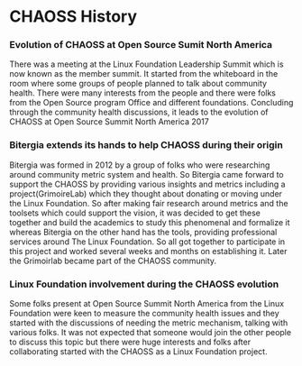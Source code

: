 # CHAOSS History

### Evolution of CHAOSS at Open Source Sumit North America

There was a meeting at the Linux Foundation Leadership Summit which is now known as the member summit. It started from the whiteboard in the room where some groups of people planned to talk about community health. There were many interests from the people and there were folks from the Open Source program Office and different foundations. Concluding through the community health discussions, it leads to the evolution of CHAOSS at Open Source Summit North America 2017

### Bitergia extends its hands to help CHAOSS during their origin

Bitergia was formed in 2012 by a group of folks who were researching around community metric system and health. So Bitergia came forward to support the CHAOSS by providing various insights and metrics including a project\(GrimoireLab\) which they thought about donating or moving under the Linux Foundation. So after making fair research around metrics and the toolsets which could support the vision, it was decided to get these together and build the academics to study this phenomenal and formalize it whereas Bitergia on the other hand has the tools, providing professional services around The Linux Foundation. So all got together to participate in this project and worked several weeks and months on establishing it. Later the Grimoirlab became part of the CHAOSS community.

### Linux Foundation involvement during the CHAOSS evolution

Some folks present at Open Source Summit North America from the Linux Foundation were keen to measure the community health issues and they started with the discussions of needing the metric mechanism, talking with various folks. It was not expected that someone would join the other people to discuss this topic but there were huge interests and folks after collaborating started with the CHAOSS as a Linux Foundation project.

